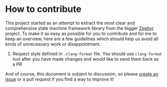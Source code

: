 # How to contribute

This project started as an attempt to extract the most clear and comprehensive state machine framework library
from the bigger [Zephyr][zephyr] project. To make it as easy as possible for you to
contribute and for me to keep an overview, here are a few guidelines which should help us avoid all kinds of unnecessary
work or disappointment. 

1. Respect style defined in `.clang-format` file. You should use `clang-format` tool after you have made changes and
would like to send them back as a PR

And of course, this document is subject to discussion, so please
[create an issue](https://github.com/vpetrigo/smf/issues) or a pull request if you find a way to improve it!

[zephyr]: https://github.com/zephyrproject-rtos/zephyr